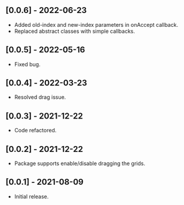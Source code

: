## [0.0.6] - 2022-06-23

* Added old-index and new-index parameters in onAccept callback.
* Replaced abstract classes with simple callbacks.

## [0.0.5] - 2022-05-16

* Fixed bug.

## [0.0.4] - 2022-03-23

* Resolved drag issue.

## [0.0.3] - 2021-12-22

* Code refactored.

## [0.0.2] - 2021-12-22

* Package supports enable/disable dragging the grids.

## [0.0.1] - 2021-08-09

* Initial release.